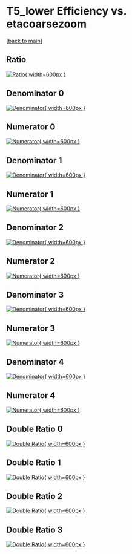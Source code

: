 # T5_lower Efficiency vs. etacoarsezoom

[[back to main](./)]



## Ratio

[![Ratio](../mtv/var/T5_lower_xtr_0_-1_eff_etacoarsezoom.png){ width=600px }](../mtv/var/T5_lower_xtr_0_-1_eff_etacoarsezoom.pdf)

## Denominator 0

[![Denominator](../mtv/den/T5_lower_xtr_0_-1_eff_etacoarsezoom_den0.png){ width=600px }](../mtv/den/T5_lower_xtr_0_-1_eff_etacoarsezoom_den0.pdf)

## Numerator 0

[![Numerator](../mtv/num/T5_lower_xtr_0_-1_eff_etacoarsezoom_num0.png){ width=600px }](../mtv/num/T5_lower_xtr_0_-1_eff_etacoarsezoom_num0.pdf)

## Denominator 1

[![Denominator](../mtv/den/T5_lower_xtr_0_-1_eff_etacoarsezoom_den1.png){ width=600px }](../mtv/den/T5_lower_xtr_0_-1_eff_etacoarsezoom_den1.pdf)

## Numerator 1

[![Numerator](../mtv/num/T5_lower_xtr_0_-1_eff_etacoarsezoom_num1.png){ width=600px }](../mtv/num/T5_lower_xtr_0_-1_eff_etacoarsezoom_num1.pdf)

## Denominator 2

[![Denominator](../mtv/den/T5_lower_xtr_0_-1_eff_etacoarsezoom_den2.png){ width=600px }](../mtv/den/T5_lower_xtr_0_-1_eff_etacoarsezoom_den2.pdf)

## Numerator 2

[![Numerator](../mtv/num/T5_lower_xtr_0_-1_eff_etacoarsezoom_num2.png){ width=600px }](../mtv/num/T5_lower_xtr_0_-1_eff_etacoarsezoom_num2.pdf)

## Denominator 3

[![Denominator](../mtv/den/T5_lower_xtr_0_-1_eff_etacoarsezoom_den3.png){ width=600px }](../mtv/den/T5_lower_xtr_0_-1_eff_etacoarsezoom_den3.pdf)

## Numerator 3

[![Numerator](../mtv/num/T5_lower_xtr_0_-1_eff_etacoarsezoom_num3.png){ width=600px }](../mtv/num/T5_lower_xtr_0_-1_eff_etacoarsezoom_num3.pdf)

## Denominator 4

[![Denominator](../mtv/den/T5_lower_xtr_0_-1_eff_etacoarsezoom_den4.png){ width=600px }](../mtv/den/T5_lower_xtr_0_-1_eff_etacoarsezoom_den4.pdf)

## Numerator 4

[![Numerator](../mtv/num/T5_lower_xtr_0_-1_eff_etacoarsezoom_num4.png){ width=600px }](../mtv/num/T5_lower_xtr_0_-1_eff_etacoarsezoom_num4.pdf)

## Double Ratio 0

[![Double Ratio](../mtv/ratio/T5_lower_xtr_0_-1_eff_etacoarsezoom_ratio0.png){ width=600px }](../mtv/ratio/T5_lower_xtr_0_-1_eff_etacoarsezoom_ratio0.pdf)

## Double Ratio 1

[![Double Ratio](../mtv/ratio/T5_lower_xtr_0_-1_eff_etacoarsezoom_ratio1.png){ width=600px }](../mtv/ratio/T5_lower_xtr_0_-1_eff_etacoarsezoom_ratio1.pdf)

## Double Ratio 2

[![Double Ratio](../mtv/ratio/T5_lower_xtr_0_-1_eff_etacoarsezoom_ratio2.png){ width=600px }](../mtv/ratio/T5_lower_xtr_0_-1_eff_etacoarsezoom_ratio2.pdf)

## Double Ratio 3

[![Double Ratio](../mtv/ratio/T5_lower_xtr_0_-1_eff_etacoarsezoom_ratio3.png){ width=600px }](../mtv/ratio/T5_lower_xtr_0_-1_eff_etacoarsezoom_ratio3.pdf)

